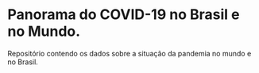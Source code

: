 # Panorama do COVID-19 no Brasil e no Mundo.

Repositório contendo os dados sobre a situação da pandemia no mundo e no Brasil. 
